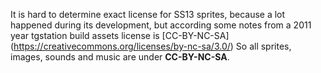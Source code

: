 It is hard to determine exact license for SS13 sprites, because a lot happened during its 
development, but according some notes from a 2011 year tgstation build assets license is
[CC-BY-NC-SA] (https://creativecommons.org/licenses/by-nc-sa/3.0/) 
So all sprites, images, sounds and music are under **CC-BY-NC-SA**.